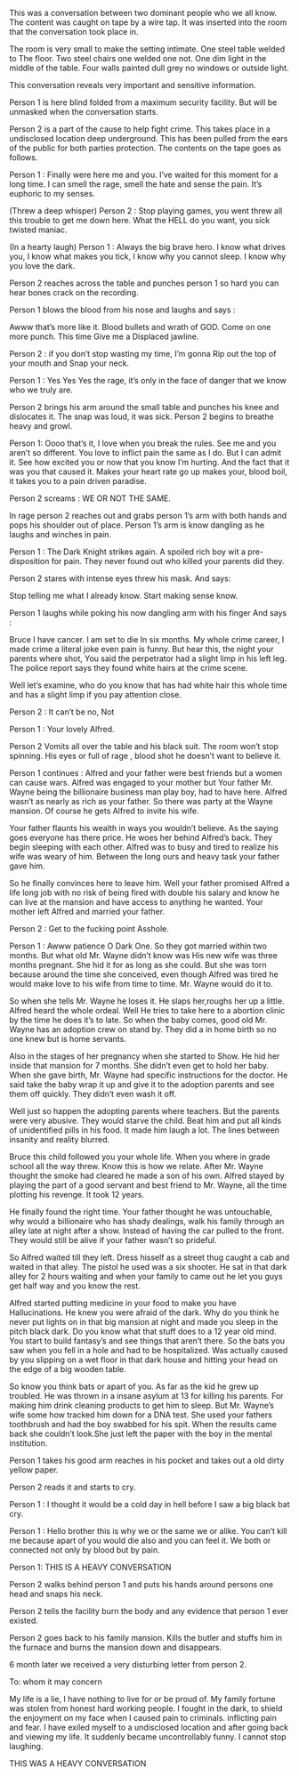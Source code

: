 
This was a conversation between two dominant people who we all know.
The content was caught on tape by a wire tap. It was inserted into the room that the conversation took place in. 
 
   The room is very small to make the setting intimate. One steel table welded to
The floor. Two steel chairs one welded one not.
One dim light in the middle of the table. Four walls painted dull grey no windows or outside light.

This  conversation reveals very important and sensitive information. 

Person 1 is here blind folded from a maximum security facility. But will be unmasked when the conversation starts. 

Person 2 is a part of the cause to help fight crime. This takes place in a undisclosed location deep underground. This has been pulled from the ears of the public for both parties protection. The contents on the tape goes as follows.

Person 1 : Finally were here me and you. I’ve waited for this moment for a long time.
I can smell the rage, smell the hate and sense the pain. It’s euphoric to my senses.

   (Threw a deep whisper) Person 2 : Stop playing games, you went threw all this trouble to get me down here. What the HELL do you want, you sick twisted maniac. 

(In a hearty laugh) 
Person 1 : Always the big brave hero. I know what drives you, I know what makes you tick, I know why you cannot sleep. I know why you love the dark.

Person 2 reaches across the table and punches person 1 so hard you can hear bones crack on the recording.


Person 1 blows the blood from his nose and laughs and says :

Awww that’s more like it. Blood bullets and wrath of GOD. Come on one more punch. This time Give me a Displaced jawline.


Person 2 : if you don’t stop wasting my time, I’m gonna 
Rip out the top of your mouth and Snap your neck. 

Person 1 : Yes Yes Yes the rage,  it’s only in the face of danger that we know who we truly are. 

Person 2 brings his arm around the small table and punches his knee and dislocates it. The snap was loud, it was sick. Person 2 begins to breathe heavy and growl.

Person 1: Oooo that’s it, I love when you break the rules. See me and you aren’t so different. You love to inflict pain the same as I do. But I can admit it. See how excited you or now that you know I’m hurting. And the fact that it was you that caused it. Makes your heart rate go up makes your, blood boil, it takes you to a pain driven paradise.


Person 2 screams : WE OR NOT THE SAME. 

In rage person 2 reaches out and grabs person 1’s arm with both hands and pops his shoulder out of place. Person 1’s arm is know dangling as he laughs and winches in pain.


Person 1 : The Dark Knight strikes again. A spoiled rich boy wit a pre-disposition for pain. They never found out who killed your parents did they.


Person 2 stares with intense eyes threw his mask. And says:

Stop telling me what I already know. Start making sense know.


Person 1 laughs while poking his now dangling arm with his finger
And says :

Bruce I have cancer. I am set to die In six months. My whole crime career, I made crime a literal joke even pain is funny. But hear this, the night your parents where shot, You said the perpetrator had a slight limp in his left leg. The police report says they found white hairs at the crime scene.


Well let’s examine, who do you know that has had white hair this whole time and has a slight limp if you pay attention close. 

Person 2 : It can’t be no, Not

Person 1 : Your lovely Alfred.

Person 2  Vomits all over the table and his black suit. The room won’t stop spinning. His eyes or full of rage , blood shot he doesn’t want to believe it. 

Person 1 continues : Alfred and your father were best friends but a women can cause wars. Alfred was engaged to your mother but
Your father Mr. Wayne being the billionaire business man play boy, had to have here. Alfred wasn’t as nearly as rich as your father. So there was party at the Wayne mansion. Of course he gets Alfred to invite his wife. 


Your father flaunts his wealth in ways you wouldn’t believe. As the saying goes everyone has there price. 
He woes her behind Alfred’s back. They begin sleeping with each other. Alfred was to busy and tired to realize his wife was weary of him. Between the long ours and heavy task your father gave him. 


So he finally convinces here to leave him. Well your father promised Alfred a life long job with no risk of being fired with double his salary and know he can live at the mansion and have access to anything he wanted. Your mother left Alfred and married your father.


Person 2 : Get to the fucking point Asshole.


Person 1 : Awww patience O Dark One. So they got married within two months. But what old Mr. Wayne didn’t know was His new wife was three months pregnant. She hid it for as long as she could. But she was torn because around the time she conceived, even though Alfred was tired he would make love to his wife from time to time. Mr. Wayne would do it to. 

  So when she tells Mr. Wayne he loses it. He slaps her,roughs her up a little. Alfred heard the whole ordeal. Well He tries to take here to a abortion clinic by the time he does it’s to late. So when the baby comes, good old Mr. Wayne has an adoption crew on stand by. 
They did a in home birth so no one knew but is home servants. 

Also in the stages of her pregnancy when she started to Show. He hid her inside that mansion for 7 months. She didn’t even get to hold her baby. When she gave birth, Mr. Wayne had specific instructions for the doctor. He said take the baby wrap it up and give it to the adoption parents and see them off quickly. They didn’t even wash it off.

 Well  just so happen the adopting parents where teachers. But the parents were very abusive. They would starve the child. Beat him and put all kinds of unidentified pills in his food. 
It made him laugh a lot. The lines between insanity and reality blurred. 

Bruce this child followed you your whole life. When you where in grade school all the way threw. Know this is how we relate. After Mr. Wayne thought the smoke had cleared he made a son of his own. Alfred stayed by playing the part of a good servant and best friend to Mr. Wayne, all the time plotting his revenge. It took 12 years. 


He finally found the right time. Your father thought he was untouchable, why would a billionaire who has shady dealings, walk his family through an alley late at night after a show. Instead of having the car pulled to the front. They would still be alive if your father wasn’t so prideful.


So Alfred waited till they left. Dress hisself as a street thug caught a cab and waited in that alley. The pistol he used was a six shooter. He sat in that dark alley for 2 hours waiting and when your family to came out he let you guys get half way and you know the rest.


Alfred started putting medicine in your food to make you have Hallucinations. He knew you were afraid of the dark. Why do you think he never put lights on in that big mansion at night and made you sleep in the pitch black dark.  Do you know what that stuff does to a 12 year old mind. You start to build fantasy’s and see things that aren’t there. So the bats you saw when you fell in a hole and had to be hospitalized. Was actually caused by you slipping on a wet floor in that dark house and hitting your head on the edge of a big wooden table. 


So know you think bats or apart of you. As far as the kid he grew up troubled. He was thrown in a insane asylum at 13 for killing his parents. For making him drink cleaning products to get him to sleep. But Mr. Wayne’s  wife some how tracked him down for a DNA test. She  used your fathers toothbrush and had the boy swabbed for his spit. When the results came back she couldn’t look.She just left the paper with the boy in the mental institution. 


Person 1 takes his good arm reaches in his pocket and takes out a old dirty yellow paper. 

Person 2 reads it and starts to cry.


Person 1 : I thought it would be a cold day in hell before I saw a big black bat cry.


Person 1 : Hello brother this is why we or the same we or alike. You can’t kill me because apart of you would die also and you can feel it.
We both or connected not only by blood but by pain.


Person 1: THIS IS A HEAVY CONVERSATION

Person 2 walks behind person 1 and puts his hands around persons one head and snaps his neck.

Person 2 tells the facility burn the body and any evidence that person 1 ever existed. 

Person 2 goes back to his family mansion. Kills the butler and stuffs him in the furnace and burns the mansion down and disappears.


6 month later we received a very disturbing letter from person 2.

To: whom it may concern


My life is a lie, I have nothing to live for or be proud of. My family fortune was stolen from honest hard working people. I fought in the dark, to shield the enjoyment on my face when I caused pain to criminals. inflicting pain and fear. I have exiled myself to a undisclosed location and after going back and viewing my life. It suddenly became uncontrollably funny. I cannot stop laughing.

THIS WAS A HEAVY CONVERSATION